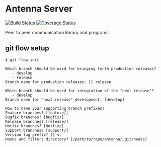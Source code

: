 # Antenna Server
[![Build Status](https://travis-ci.com/antenna-p2p/antenna-server.svg)](https://travis-ci.com/antenna-p2p/antenna-server)
[![Coverage Status](https://coveralls.io/repos/github/antenna-p2p/antenna-server/badge.svg)](https://coveralls.io/github/antenna-p2p/antenna-server)


Peer to peer communication library and programs

## git flow setup
```
$ git flow init

Which branch should be used for bringing forth production releases?
   - develop
   - release
Branch name for production releases: [] release

Which branch should be used for integration of the "next release"?
   - develop
Branch name for "next release" development: [develop] 

How to name your supporting branch prefixes?
Feature branches? [feature/] 
Bugfix branches? [bugfix/] 
Release branches? [release/] 
Hotfix branches? [hotfix/] 
Support branches? [support/] 
Version tag prefix? [] v.
Hooks and filters directory? [/path/to/repo/antenna/.git/hooks] 
```